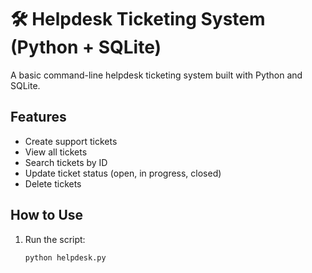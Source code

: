# 🛠️ Helpdesk Ticketing System (Python + SQLite)

A basic command-line helpdesk ticketing system built with Python and SQLite.

## Features
- Create support tickets
- View all tickets
- Search tickets by ID
- Update ticket status (open, in progress, closed)
- Delete tickets

## How to Use

1. Run the script:
   ```bash
   python helpdesk.py
